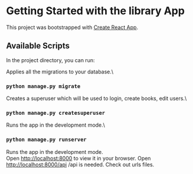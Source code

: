 # Getting Started with the library App

This project was bootstrapped with [Create React App](https://github.com/facebook/create-react-app).

## Available Scripts

In the project directory, you can run:

Applies all the migrations to your database.\
### `python manage.py migrate`

Creates a superuser which will be used to login, create books, edit users.\
### `python manage.py createsuperuser`

Runs the app in the development mode.\
### `python manage.py runserver`

Runs the app in the development mode.\
Open [http://localhost:8000](http://localhost:8000) to view it in your browser.
Open [http://localhost:8000/api](http://localhost:8000/api) /api is needed. Check out urls files.



  
